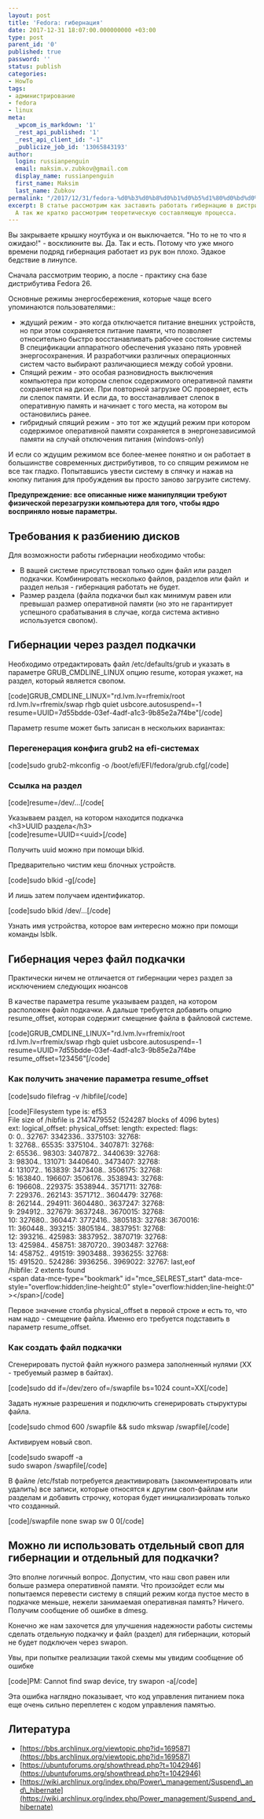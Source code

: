 ```yaml
---
layout: post
title: 'Fedora: гибернация'
date: 2017-12-31 18:07:00.000000000 +03:00
type: post
parent_id: '0'
published: true
password: ''
status: publish
categories:
- HowTo
tags:
- администрирование
- fedora
- linux
meta:
  _wpcom_is_markdown: '1'
  _rest_api_published: '1'
  _rest_api_client_id: "-1"
  _publicize_job_id: '13065843193'
author:
  login: russianpenguin
  email: maksim.v.zubkov@gmail.com
  display_name: russianpenguin
  first_name: Maksim
  last_name: Zubkov
permalink: "/2017/12/31/fedora-%d0%b3%d0%b8%d0%b1%d0%b5%d1%80%d0%bd%d0%b0%d1%86%d0%b8%d1%8f/"
excerpt: В статье рассмотрим как заставить работать гибернацию в дистрибутивах Fedora.
  А так же кратко рассмотрим теоретическую составляющую процесса.
---
```

Вы закрываете крышку ноутбука и он выключается. "Но то не то что я ожидаю!" - воскликните вы. Да. Так и есть. Потому что уже много времени подряд гибернация работает из рук вон плохо. Эдакое бедствие в линупсе.

Сначала рассмотрим теорию, а после - практику сна базе дистрибутива Fedora 26.

Основные режимы энергосбережения, которые чаще всего упоминаются пользователями::

- ждущий режим - это когда отключается питание внешних устройств, но при этом сохраняется питание памяти, что позволяет относительно быстро восстанавливать рабочее состояние системы&nbsp; В спецификации аппаратного обеспечения указано пять уровней энергосохранения. И разработчики различных операционных систем часто выбирают различающиеся между собой уровни.
- Спящий режим - это особая разновидность выключения компьютера при котором слепок содержимого оперативной памяти сохраняется на диске. При повторной загрузке ОС проверяет, есть ли слепок памяти. И если да, то восстанавливает слепок в оперативную память и начинает с того места, на котором вы остановились ранее.
- гибридный спящий режим - это тот же ждущий режим при котором содержимое оперативной памяти сохраняется в энергонезависимой памяти на случай отключения питания (windows-only)

И если со ждущим режимом все более-менее понятно и он работает в большинстве современных дистрибутивов, то со спящим режимом не все так гладко. Попытавшись увести систему в спячку и нажав на кнопку питания для пробуждения вы просто заново загрузите систему.

**Предупреждение: все описанные ниже манипуляции требуют физической перезагрузки компьютера для того, чтобы ядро восприняло новые параметры.**

<!--more-->

## Требования к разбиению дисков

Для возможности работы гибернации необходимо чтобы:

- В вашей системе присутствовал только один файл или раздел подкачки. Комбинировать несколько файлов, разделов или файл&nbsp; и раздел нельзя - гибернация работать не будет.
- Размер раздела (файла подкачки был как минимум равен или превышал размер оперативной памяти (но это не гарантирует успешного срабатывания в случае, когда система активно используется свопом).

## Гибернации через раздел подкачки

Необходимо отредактировать файл /etc/defaults/grub и указать в параметре GRUB\_CMDLINE\_LINUX опцию resume, которая укажет, на раздел, который является свопом.

[code]GRUB\_CMDLINE\_LINUX="rd.lvm.lv=rfremix/root rd.lvm.lv=rfremix/swap rhgb quiet usbcore.autosuspend=-1 resume=UUID=7d55bdde-03ef-4adf-a1c3-9b85e2a7f4be"[/code]

Параметр resume может быть записан в нескольких вариантах:

### Перегенерация конфига grub2 на efi-системах

[code]sudo grub2-mkconfig -o /boot/efi/EFI/fedora/grub.cfg[/code]

### Ссылка на раздел

[code]resume=/dev/...[/code[

Указываем раздел, на котором находится подкачка  
\<h3\>UUID раздела\</h3\>  
[code]resume=UUID=\<uuid\>[/code]

Получить uuid можно при помощи blkid.

Предварительно чистим кеш блочных устройств.

[code]sudo blkid -g[/code]

И лишь затем получаем идентификатор.

[code]sudo blkid /dev/...[/code]

Узнать имя устройства, которое вам интересно можно при помощи команды lsblk.

## Гибернация через файл подкачки

Практически ничем не отличается от гибернации через раздел за исключением следующих нюансов

В качестве параметра resume указываем раздел, на котором расположен файл подкачки. А дальше требуется добавить опцию resume\_offset, которая содержит смещение файла в файловой системе.

[code]GRUB\_CMDLINE\_LINUX="rd.lvm.lv=rfremix/root rd.lvm.lv=rfremix/swap rhgb quiet usbcore.autosuspend=-1 resume=UUID=7d55bdde-03ef-4adf-a1c3-9b85e2a7f4be&nbsp; resume\_offset=123456"[/code]

### Как получить значение параметра resume\_offset

[code]sudo filefrag -v /hibfile[/code]

[code]Filesystem type is: ef53  
File size of /hibfile is 2147479552 (524287 blocks of 4096 bytes)  
 ext: logical\_offset: physical\_offset: length: expected: flags:  
 0: 0.. 32767: 3342336.. 3375103: 32768:  
 1: 32768.. 65535: 3375104.. 3407871: 32768:  
 2: 65536.. 98303: 3407872.. 3440639: 32768:  
 3: 98304.. 131071: 3440640.. 3473407: 32768:  
 4: 131072.. 163839: 3473408.. 3506175: 32768:  
 5: 163840.. 196607: 3506176.. 3538943: 32768:  
 6: 196608.. 229375: 3538944.. 3571711: 32768:  
 7: 229376.. 262143: 3571712.. 3604479: 32768:  
 8: 262144.. 294911: 3604480.. 3637247: 32768:  
 9: 294912.. 327679: 3637248.. 3670015: 32768:  
 10: 327680.. 360447: 3772416.. 3805183: 32768: 3670016:  
 11: 360448.. 393215: 3805184.. 3837951: 32768:  
 12: 393216.. 425983: 3837952.. 3870719: 32768:  
 13: 425984.. 458751: 3870720.. 3903487: 32768:  
 14: 458752.. 491519: 3903488.. 3936255: 32768:  
 15: 491520.. 524286: 3936256.. 3969022: 32767: last,eof  
/hibfile: 2 extents found  
\<span data-mce-type="bookmark" id="mce\_SELREST\_start" data-mce-style="overflow:hidden;line-height:0" style="overflow:hidden;line-height:0" \>\</span\>[/code]

Первое значение столба&nbsp;physical\_offset в первой строке и есть то, что нам надо - смещение файла. Именно его требуется подставить в параметр resume\_offset.

### Как создать файл подкачки

Сгенерировать пустой файл нужного размера заполненный нулями (XX - требуемый размер в байтах).

[code]sudo dd if=/dev/zero of=/swapfile bs=1024 count=XX[/code]

Задать нужные разрешения и подключить сгенерировать стыруктуры файла.

[code]sudo chmod 600 /swapfile && sudo mkswap /swapfile[/code]

Активируем новый своп.

[code]sudo swapoff -a  
sudo swapon /swapfile[/code]

В файле /etc/fstab потребуется деактивировать (закомментировать или удалить) все записи, которые относятся к другим своп-файлам или разделам и добавить строчку, которая будет инициализировать&nbsp;только что созданный.

[code]/swapfile none swap sw 0 0[/code]

## Можно ли использовать отдельный своп для гибернации и отдельный для подкачки?

Это вполне логичный вопрос. Допустим, что наш своп равен или больше размера оперативной памяти. Что произойдет если мы попытаемся перевести систему в спящий режим когда пустое место в подкачке меньше, нежели занимаемая оперативная память? Ничего. Получим сообщение об ошибке в dmesg.

Конечно же нам захочется для улучшения надежности работы системы сделать отдельную подкачку и файл (раздел) для гибернации, который не будет подключен через swapon.

Увы, при попытке реализации такой схемы мы увидим сообщение об ошибке

[code]PM: Cannot find swap device, try swapon -a[/code]

Эта ошибка наглядно показывает, что код управления питанием пока еще очень сильно переплетен с кодом управления памятью.

## Литература

- [https://bbs.archlinux.org/viewtopic.php?id=169587](https://bbs.archlinux.org/viewtopic.php?id=169587)
- [https://ubuntuforums.org/showthread.php?t=1042946](https://ubuntuforums.org/showthread.php?t=1042946)
- [https://wiki.archlinux.org/index.php/Power\_management/Suspend\_and\_hibernate](https://wiki.archlinux.org/index.php/Power_management/Suspend_and_hibernate)
